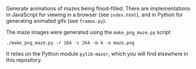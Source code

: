 Generate animations of mazes being flood-filled. There are implementations in JavaScript for viewing in a browser (see `index.html`), and in Python for generating animated gifs (see `frames.py`).

The maze images were generated using the `make_png_maze.py` script

    ./make_png_maze.py -r 164 -c 264 -m 4 -o maze.png

It relies on the Python module `pylib-mazer`, which you will find elsewhere in this repository.
